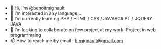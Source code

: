 - 👋 Hi, I’m @benoitmignault
- 👀 I’m interested in any language...
- 🌱 I’m currently learning PHP / HTML / CSS / JAVASCRIPT / JQUERY JAVA
- 💞️ I’m looking to collaborate on few project at my work. Project in web programmaing
- 📫 How to reach me by email : b.mignault@gmail.com

<!---
benoitmignault/benoitmignault is a ✨ special ✨ repository because its `README.md` (this file) appears on your GitHub profile.
You can click the Preview link to take a look at your changes.
--->
